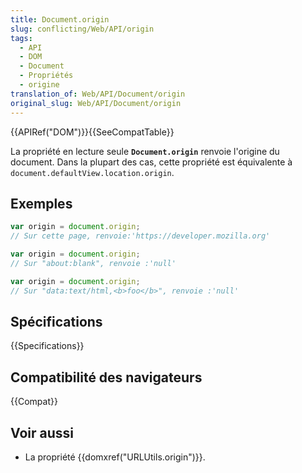 ```yaml
---
title: Document.origin
slug: conflicting/Web/API/origin
tags:
  - API
  - DOM
  - Document
  - Propriétés
  - origine
translation_of: Web/API/Document/origin
original_slug: Web/API/Document/origin
---
```


{{APIRef("DOM")}}{{SeeCompatTable}}

La propriété en lecture seule **`Document.origin`** renvoie l'origine du document. Dans la plupart des cas, cette propriété est équivalente à  `document.defaultView.location.origin`.

## Exemples

```js
var origin = document.origin;
// Sur cette page, renvoie:'https://developer.mozilla.org'

var origin = document.origin;
// Sur "about:blank", renvoie :'null'

var origin = document.origin;
// Sur "data:text/html,<b>foo</b>", renvoie :'null'
```

## Spécifications

{{Specifications}}

## Compatibilité des navigateurs

{{Compat}}

## Voir aussi

- La propriété {{domxref("URLUtils.origin")}}.
